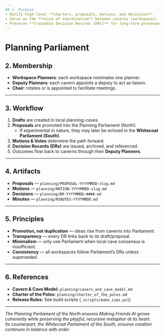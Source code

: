 ```yaml
---
## 1. Purpose
- Ratify high-level **charters, proposals, motions, and decisions**.  
- Serve as the **voice of coordination** between caverns (workspaces).  
- Preserve **traceable Decision Records (DRs)** for long-term provenance.  
---
```


# Planning Parliament

## 2. Membership
- **Workspace Planners**: each workspace nominates one planner.  
- **Deputy Planners**: each cavern appoints a deputy to act as liaison.  
- **Chair**: rotates or is appointed to facilitate meetings.  

---

## 3. Workflow
1. **Drafts** are created in local planning-caves.  
2. **Proposals** are promoted into the Planning Parliament (North).  
   - If experimental in nature, they may later be echoed in the **Whitecoat Parliament (South)**.  
3. **Motions & Votes** determine the path forward.  
4. **Decision Records (DRs)** are issued, archived, and referenced.  
5. Outcomes flow back to caverns through their **Deputy Planners**.  

---

## 4. Artifacts
- **Proposals** — `planning/PROPOSAL-YYYYMMDD-slug.md`  
- **Motions** — `planning/MOTION-YYYYMMDD-slug.md`  
- **Decisions** — `planning/DR-YYYYMMDD-####.md`  
- **Minutes** — `planning/MINUTES-YYYYMMDD.md`  

---

## 5. Principles
- **Promotion, not duplication** — ideas rise from caverns into Parliament.  
- **Transparency** — every DR links back to its draft/proposal.  
- **Minimalism** — only use Parliament when local cave consensus is insufficient.  
- **Consistency** — all workspaces follow Parliament’s DRs unless superseded.  

---

## 6. References
- **Cavern & Cave Model:** `planning/cavern_and_cave_model.md`  
- **Charter of the Poles:** `planning/charter_of_the_poles.md`  
- **Release Rules:** See build scripts (`_scripts/make_zips.ps1`)  

---

*The Planning Parliament of the North ensures Making Friends AI grows coherently while preserving the playful, recursive metaphor at its heart.  
Its counterpart, the Whitecoat Parliament of the South, ensures creation continues in balance with order.*  

